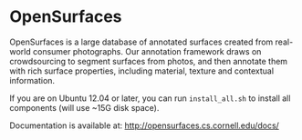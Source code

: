 # OpenSurfaces

OpenSurfaces is a large database of annotated surfaces created from real-world
consumer photographs. Our annotation framework draws on crowdsourcing to
segment surfaces from photos, and then annotate them with rich surface
properties, including material, texture and contextual information.

If you are on Ubuntu 12.04 or later, you can run `install_all.sh` to install
all components (will use ~15G disk space).

Documentation is available at: http://opensurfaces.cs.cornell.edu/docs/
